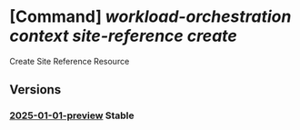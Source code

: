 # [Command] _workload-orchestration context site-reference create_

Create Site Reference Resource

## Versions

### [2025-01-01-preview](/Resources/mgmt-plane/L3N1YnNjcmlwdGlvbnMve30vcmVzb3VyY2Vncm91cHMve30vcHJvdmlkZXJzL21pY3Jvc29mdC5lZGdlL2NvbnRleHRzL3t9L3NpdGVyZWZlcmVuY2VzL3t9/2025-01-01-preview.xml) **Stable**

<!-- mgmt-plane /subscriptions/{}/resourcegroups/{}/providers/microsoft.edge/contexts/{}/sitereferences/{} 2025-01-01-preview -->
